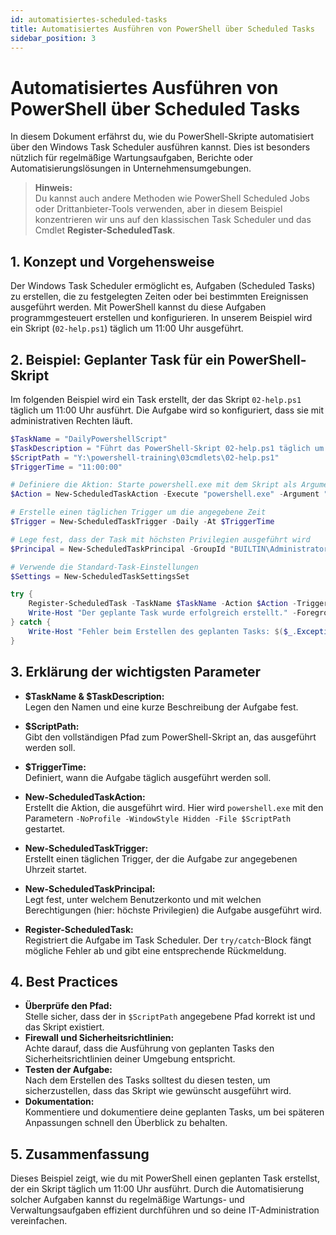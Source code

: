 ```yaml
---
id: automatisiertes-scheduled-tasks
title: Automatisiertes Ausführen von PowerShell über Scheduled Tasks
sidebar_position: 3
---
```


# Automatisiertes Ausführen von PowerShell über Scheduled Tasks

In diesem Dokument erfährst du, wie du PowerShell-Skripte automatisiert über den Windows Task Scheduler ausführen kannst. Dies ist besonders nützlich für regelmäßige Wartungsaufgaben, Berichte oder Automatisierungslösungen in Unternehmensumgebungen.

> **Hinweis:**  
> Du kannst auch andere Methoden wie PowerShell Scheduled Jobs oder Drittanbieter-Tools verwenden, aber in diesem Beispiel konzentrieren wir uns auf den klassischen Task Scheduler und das Cmdlet **Register-ScheduledTask**.

## 1. Konzept und Vorgehensweise

Der Windows Task Scheduler ermöglicht es, Aufgaben (Scheduled Tasks) zu erstellen, die zu festgelegten Zeiten oder bei bestimmten Ereignissen ausgeführt werden. Mit PowerShell kannst du diese Aufgaben programmgesteuert erstellen und konfigurieren. In unserem Beispiel wird ein Skript (`02-help.ps1`) täglich um 11:00 Uhr ausgeführt.

## 2. Beispiel: Geplanter Task für ein PowerShell-Skript

Im folgenden Beispiel wird ein Task erstellt, der das Skript `02-help.ps1` täglich um 11:00 Uhr ausführt. Die Aufgabe wird so konfiguriert, dass sie mit administrativen Rechten läuft.

```powershell
$TaskName = "DailyPowershellScript"
$TaskDescription = "Führt das PowerShell-Skript 02-help.ps1 täglich um 11:00 Uhr aus."
$ScriptPath = "Y:\powershell-training\03cmdlets\02-help.ps1"
$TriggerTime = "11:00:00"

# Definiere die Aktion: Starte powershell.exe mit dem Skript als Argument
$Action = New-ScheduledTaskAction -Execute "powershell.exe" -Argument "-NoProfile -WindowStyle Hidden -File `"$ScriptPath`""

# Erstelle einen täglichen Trigger um die angegebene Zeit
$Trigger = New-ScheduledTaskTrigger -Daily -At $TriggerTime

# Lege fest, dass der Task mit höchsten Privilegien ausgeführt wird
$Principal = New-ScheduledTaskPrincipal -GroupId "BUILTIN\Administrators" -RunLevel Highest

# Verwende die Standard-Task-Einstellungen
$Settings = New-ScheduledTaskSettingsSet

try {
    Register-ScheduledTask -TaskName $TaskName -Action $Action -Trigger $Trigger -Principal $Principal -Settings $Settings -Description $TaskDescription
    Write-Host "Der geplante Task wurde erfolgreich erstellt." -ForegroundColor Green
} catch {
    Write-Host "Fehler beim Erstellen des geplanten Tasks: $($_.Exception.Message)" -ForegroundColor Red
}
```

## 3. Erklärung der wichtigsten Parameter

- **$TaskName & $TaskDescription:**  
  Legen den Namen und eine kurze Beschreibung der Aufgabe fest.

- **$ScriptPath:**  
  Gibt den vollständigen Pfad zum PowerShell-Skript an, das ausgeführt werden soll.

- **$TriggerTime:**  
  Definiert, wann die Aufgabe täglich ausgeführt werden soll.

- **New-ScheduledTaskAction:**  
  Erstellt die Aktion, die ausgeführt wird. Hier wird `powershell.exe` mit den Parametern `-NoProfile -WindowStyle Hidden -File $ScriptPath` gestartet.

- **New-ScheduledTaskTrigger:**  
  Erstellt einen täglichen Trigger, der die Aufgabe zur angegebenen Uhrzeit startet.

- **New-ScheduledTaskPrincipal:**  
  Legt fest, unter welchem Benutzerkonto und mit welchen Berechtigungen (hier: höchste Privilegien) die Aufgabe ausgeführt wird.

- **Register-ScheduledTask:**  
  Registriert die Aufgabe im Task Scheduler. Der `try/catch`-Block fängt mögliche Fehler ab und gibt eine entsprechende Rückmeldung.

## 4. Best Practices

- **Überprüfe den Pfad:**  
  Stelle sicher, dass der in `$ScriptPath` angegebene Pfad korrekt ist und das Skript existiert.
- **Firewall und Sicherheitsrichtlinien:**  
  Achte darauf, dass die Ausführung von geplanten Tasks den Sicherheitsrichtlinien deiner Umgebung entspricht.
- **Testen der Aufgabe:**  
  Nach dem Erstellen des Tasks solltest du diesen testen, um sicherzustellen, dass das Skript wie gewünscht ausgeführt wird.
- **Dokumentation:**  
  Kommentiere und dokumentiere deine geplanten Tasks, um bei späteren Anpassungen schnell den Überblick zu behalten.

## 5. Zusammenfassung

Dieses Beispiel zeigt, wie du mit PowerShell einen geplanten Task erstellst, der ein Skript täglich um 11:00 Uhr ausführt. Durch die Automatisierung solcher Aufgaben kannst du regelmäßige Wartungs- und Verwaltungsaufgaben effizient durchführen und so deine IT-Administration vereinfachen.


